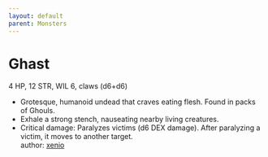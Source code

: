 ```yaml
---
layout: default
parent: Monsters
---
```

# Ghast
4 HP, 12 STR, WIL 6, claws (d6+d6)  
- Grotesque, humanoid undead that craves eating flesh. Found in packs of Ghouls.  
- Exhale a strong stench, nauseating nearby living creatures.  
- Critical damage: Paralyzes victims (d6 DEX damage). After paralyzing a victim, it moves to another target.  
author: [xenio](https://xenioinabottle.blogspot.com)
